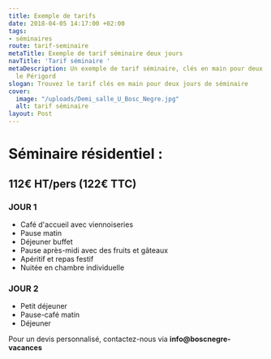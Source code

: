 ```yaml
---
title: Exemple de tarifs
date: 2018-04-05 14:17:00 +02:00
tags:
- séminaires
route: tarif-seminaire
metaTitle: Exemple de tarif séminaire deux jours
navTitle: 'Tarif séminaire '
metaDescription: Un exemple de tarif séminaire, clés en main pour deux jours dans
  le Périgord
slogan: Trouvez le tarif clés en main pour deux jours de séminaire
cover:
  image: "/uploads/Demi_salle_U_Bosc_Negre.jpg"
  alt: tarif séminaire
layout: Post
---
```


# Séminaire résidentiel : 

## 112€ HT/pers (122€ TTC)

### JOUR 1
* Café d'accueil avec viennoiseries
* Pause matin
* Déjeuner buffet
* Pause après-midi avec des fruits et gâteaux
* Apéritif et repas festif
* Nuitée en chambre individuelle

### JOUR 2
* Petit déjeuner
* Pause-café matin
* Déjeuner

Pour un devis personnalisé, contactez-nous via **info@boscnegre-vacances**

